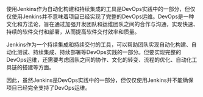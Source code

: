 使用Jenkins作为自动化构建和持续集成的工具是DevOps实践中的一部分，但仅仅使用Jenkins并不意味着项目已经实现了完整的DevOps运维。DevOps是一种文化和方法论，旨在通过加强开发团队和运维团队之间的合作与沟通，实现快速、持续的软件交付和部署，从而提高软件交付效率和质量。

Jenkins作为一个持续集成和持续交付的工具，可以帮助团队实现自动化构建、自动化测试、持续集成、持续部署等DevOps实践的一部分。但要实现完整的DevOps运维，还需要考虑团队之间的协作、文化的转变、流程的优化、自动化工具链的搭建等方面。

因此，虽然Jenkins是DevOps实践中的一部分，但仅仅使用Jenkins并不能确保项目已经完全支持了DevOps运维。